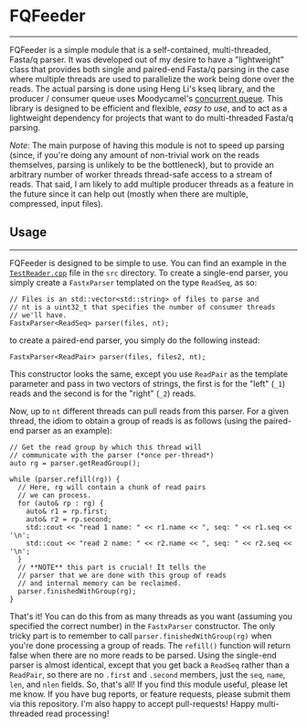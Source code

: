 # FQFeeder
---------

FQFeeder is a simple module that is a self-contained, multi-threaded, Fasta/q parser. It was developed out of my desire to have a "lightweight" class that provides both single and paired-end Fasta/q parsing in the case where multiple threads are used to parallelize the work being done over the reads.  The actual parsing is done using Heng Li's kseq library, and the producer / consumer queue uses Moodycamel's [concurrent queue](https://github.com/cameron314/concurrentqueue).  This library is designed to be efficient and flexible, *easy to use*, and to act as a lightweight dependency for projects that want to do multi-threaded Fasta/q parsing.

*Note*: The main purpose of having this module is not to speed up parsing (since, if you're doing any amount of non-trivial work on the reads themselves, parsing is unlikely to be the bottleneck), but to provide an arbitrary number of worker threads thread-safe access to a stream of reads.  That said, I am likely to add multiple producer threads as a feature in the future since it can help out (mostly when there are multiple, compressed, input files).

## Usage
--------

FQFeeder is designed to be simple to use.  You can find an example in the [`TestReader.cpp`](https://github.com/rob-p/FQFeeder/blob/master/src/TestReader.cpp) file in the `src` directory.  To create a single-end parser, you simply create a `FastxParser` templated on the type `ReadSeq`, as so:

```{c++}
// Files is an std::vector<std::string> of files to parse and
// nt is a uint32_t that specifies the number of consumer threads
// we'll have.
FastxParser<ReadSeq> parser(files, nt);
```

to create a paired-end parser, you simply do the following instead:

```{c++}
FastxParser<ReadPair> parser(files, files2, nt);
```

This constructor looks the same, except you use `ReadPair` as the template parameter and pass in 
two vectors of strings, the first is for the "left" (`_1`) reads and the second is for the "right" (`_2`) reads.

Now, up to `nt` different threads can pull reads from this parser.  For a given thread, the idiom to obtain 
a group of reads is as follows (using the paired-end parser as an example):

```{c++}
// Get the read group by which this thread will
// communicate with the parser (*once per-thread*)
auto rg = parser.getReadGroup();

while (parser.refill(rg)) {
  // Here, rg will contain a chunk of read pairs
  // we can process.
  for (auto& rp : rg) {
    auto& r1 = rp.first;
    auto& r2 = rp.second;
    std::cout << "read 1 name: " << r1.name << ", seq: " << r1.seq << '\n';
    std::cout << "read 2 name: " << r2.name << ", seq: " << r2.seq << '\n';
  }
  // **NOTE** this part is crucial! It tells the 
  // parser that we are done with this group of reads
  // and internal memory can be reclaimed.
  parser.finishedWithGroup(rg);
}
```

That's it! You can do this from as many threads as you want (assuming you specified the correct number)
in the `FastxParser` constructor.  The only tricky part is to remember to call `parser.finishedWithGroup(rg)` 
when you're done processing a group of reads.  The `refill()` function will return false when there are 
no more reads to be parsed.  Using the single-end parser is almost identical, except that you get back
a `ReadSeq` rather than a `ReadPair`, so there are no `.first` and `.second` members, just the `seq`,
`name`, `len`, and `nlen` fields.  So, that's all!  If you find this module useful, please let me know.
If you have bug reports, or feature requests, please submit them via this repository.  I'm also happy
to accept pull-requests!  Happy multi-threaded read processing!
